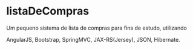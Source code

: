 # listaDeCompras

Um pequeno sistema de lista de compras para fins de estudo, utilizando

AngularJS, Bootstrap, SpringMVC, JAX-RS(Jersey), JSON, Hibernate.
